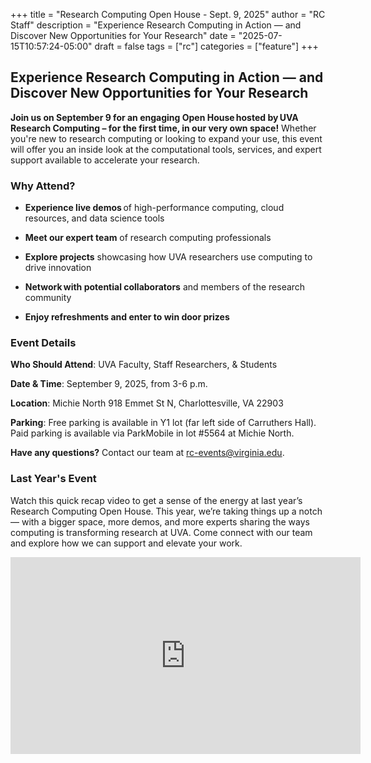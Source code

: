 +++
title = "Research Computing Open House - Sept. 9, 2025"
author = "RC Staff"
description = "Experience Research Computing in Action — and Discover New Opportunities for Your Research"
date = "2025-07-15T10:57:24-05:00"
draft = false
tags = ["rc"]
categories = ["feature"]
+++

## Experience Research Computing in Action — and Discover New Opportunities for Your Research 

**Join us on September 9 for an engaging Open House hosted by UVA Research Computing – for the first time, in our very own space!** Whether you're new to research computing or looking to expand your use, this event will offer you an inside look at the computational tools, services, and expert support available to accelerate your research. 

### Why Attend?

* **Experience live demos** of high-performance computing, cloud resources, and data science tools 

* **Meet our expert team** of research computing professionals 

* **Explore projects** showcasing how UVA researchers use computing to drive innovation 

* **Network with potential collaborators** and members of the research community 

* **Enjoy refreshments and enter to win door prizes**

### Event Details

**Who Should Attend**: UVA Faculty, Staff Researchers, & Students  

**Date & Time**: September 9, 2025, from 3-6 p.m. 

**Location**: Michie North 
918 Emmet St N, Charlottesville, VA 22903 

**Parking**: Free parking is available in Y1 lot (far left side of Carruthers Hall). Paid parking is available via ParkMobile in lot #5564 at Michie North. 

**Have any questions?** Contact our team at [rc-events@virginia.edu](mailto:rc-events@virginia.edu).

### Last Year's Event

Watch this quick recap video to get a sense of the energy at last year’s Research Computing Open House. This year, we’re taking things up a notch — with a bigger space, more demos, and more experts sharing the ways computing is transforming research at UVA. Come connect with our team and explore how we can support and elevate your work. 


<iframe width="560" height="315" src="https://www.youtube.com/embed/DVSRPYjQ69U?si=Q7fHXdxLr1JhTX-N" title="YouTube video player" frameborder="0" allow="accelerometer; autoplay; clipboard-write; encrypted-media; gyroscope; picture-in-picture; web-share" referrerpolicy="strict-origin-when-cross-origin" allowfullscreen></iframe> 
